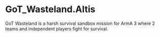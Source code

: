 GoT_Wasteland.Altis
===================

GoT Wasteland is a harsh survival sandbox mission for ArmA 3 where 2 teams and independent players fight for survival.
